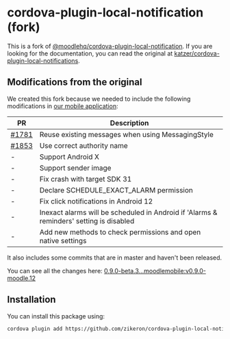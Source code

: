 # cordova-plugin-local-notification (fork)

This is a fork of [@moodlehq/cordova-plugin-local-notification](https://github.com/moodlemobile/cordova-plugin-local-notification). If you are looking for the documentation, you can read the original at [katzer/cordova-plugin-local-notifications](https://github.com/katzer/cordova-plugin-local-notifications).

## Modifications from the original

We created this fork because we needed to include the following modifications in [our mobile application](https://github.com/moodlehq/moodleapp):

| PR | Description |
| -- | ----------- |
| [#1781](https://github.com/katzer/cordova-plugin-local-notifications/pull/1781) | Reuse existing messages when using MessagingStyle |
| [#1853](https://github.com/katzer/cordova-plugin-local-notifications/pull/1853) | Use correct authority name |
| - | Support Android X |
| - | Support sender image |
| - | Fix crash with target SDK 31 |
| - | Declare SCHEDULE_EXACT_ALARM permission |
| - | Fix click notifications in Android 12 |
| - | Inexact alarms will be scheduled in Android if 'Alarms & reminders' setting is disabled |
| - | Add new methods to check permissions and open native settings |

It also includes some commits that are in master and haven't been released.

You can see all the changes here: [0.9.0-beta.3...moodlemobile:v0.9.0-moodle.12](https://github.com/katzer/cordova-plugin-local-notifications/compare/0.9.0-beta.3...moodlemobile:v0.9.0-moodle.12)

## Installation

You can install this package using:

```sh
cordova plugin add https://github.com/zikeron/cordova-plugin-local-notifications.git
```
